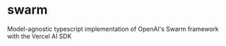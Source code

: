 # swarm
Model-agnostic typescript implementation of OpenAI's Swarm framework with the Vercel AI SDK

